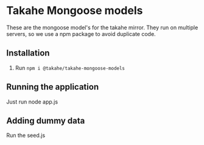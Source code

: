 # Takahe Mongoose models

These are the mongoose model's for the takahe mirror. They run on multiple servers, so we use a npm package to avoid duplicate code.

## Installation

1. Run `npm i @takahe/takahe-mongoose-models`

## Running the application

Just run node app.js

## Adding dummy data

Run the seed.js

